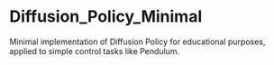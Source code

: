 # Diffusion_Policy_Minimal
Minimal implementation of Diffusion Policy for educational purposes, applied to simple control tasks like Pendulum.
